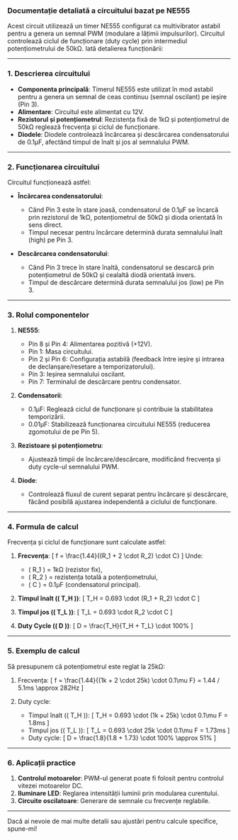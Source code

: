 ### Documentație detaliată a circuitului bazat pe NE555

Acest circuit utilizează un timer NE555 configurat ca multivibrator astabil pentru a genera un semnal PWM (modulare a lățimii impulsurilor). Circuitul controlează ciclul de funcționare (duty cycle) prin intermediul potențiometrului de 50kΩ. Iată detalierea funcționării:

---

### 1. **Descrierea circuitului**
- **Componenta principală**: Timerul NE555 este utilizat în mod astabil pentru a genera un semnal de ceas continuu (semnal oscilant) pe ieșire (Pin 3).
- **Alimentare**: Circuitul este alimentat cu 12V.
- **Rezistorul și potențiometrul**: Rezistența fixă de 1kΩ și potențiometrul de 50kΩ reglează frecvența și ciclul de funcționare.
- **Diodele**: Diodele controlează încărcarea și descărcarea condensatorului de 0.1µF, afectând timpul de înalt și jos al semnalului PWM.

---

### 2. **Funcționarea circuitului**
Circuitul funcționează astfel:
- **Încărcarea condensatorului**:
  - Când Pin 3 este în stare joasă, condensatorul de 0.1µF se încarcă prin rezistorul de 1kΩ, potențiometrul de 50kΩ și dioda orientată în sens direct.
  - Timpul necesar pentru încărcare determină durata semnalului înalt (high) pe Pin 3.

- **Descărcarea condensatorului**:
  - Când Pin 3 trece în stare înaltă, condensatorul se descarcă prin potențiometrul de 50kΩ și cealaltă diodă orientată invers.
  - Timpul de descărcare determină durata semnalului jos (low) pe Pin 3.

---

### 3. **Rolul componentelor**
1. **NE555**:
   - Pin 8 și Pin 4: Alimentarea pozitivă (+12V).
   - Pin 1: Masa circuitului.
   - Pin 2 și Pin 6: Configurația astabilă (feedback între ieșire și intrarea de declanșare/resetare a temporizatorului).
   - Pin 3: Ieșirea semnalului oscilant.
   - Pin 7: Terminalul de descărcare pentru condensator.

2. **Condensatorii**:
   - 0.1µF: Reglează ciclul de funcționare și contribuie la stabilitatea temporizării.
   - 0.01µF: Stabilizează funcționarea circuitului NE555 (reducerea zgomotului de pe Pin 5).

3. **Rezistoare și potențiometru**:
   - Ajustează timpii de încărcare/descărcare, modificând frecvența și duty cycle-ul semnalului PWM.

4. **Diode**:
   - Controlează fluxul de curent separat pentru încărcare și descărcare, făcând posibilă ajustarea independentă a ciclului de funcționare.

---

### 4. **Formula de calcul**
Frecvența și ciclul de funcționare sunt calculate astfel:
1. **Frecvența**:
   \[
   f = \frac{1.44}{(R_1 + 2 \cdot R_2) \cdot C}
   \]
   Unde:
   - \( R_1 \) = 1kΩ (rezistor fix),
   - \( R_2 \) = rezistența totală a potențiometrului,
   - \( C \) = 0.1µF (condensatorul principal).

2. **Timpul înalt (\( T_H \))**:
   \[
   T_H = 0.693 \cdot (R_1 + R_2) \cdot C
   \]

3. **Timpul jos (\( T_L \))**:
   \[
   T_L = 0.693 \cdot R_2 \cdot C
   \]

4. **Duty Cycle (\( D \))**:
   \[
   D = \frac{T_H}{T_H + T_L} \cdot 100\%
   \]

---

### 5. **Exemplu de calcul**
Să presupunem că potențiometrul este reglat la 25kΩ:
1. Frecvența:
   \[
   f = \frac{1.44}{(1k + 2 \cdot 25k) \cdot 0.1\mu F} = 1.44 / 5.1ms \approx 282Hz
   \]

2. Duty cycle:
   - Timpul înalt (\( T_H \)):
     \[
     T_H = 0.693 \cdot (1k + 25k) \cdot 0.1\mu F = 1.8ms
     \]
   - Timpul jos (\( T_L \)):
     \[
     T_L = 0.693 \cdot 25k \cdot 0.1\mu F = 1.73ms
     \]
   - Duty cycle:
     \[
     D = \frac{1.8}{1.8 + 1.73} \cdot 100\% \approx 51\%
     \]

---

### 6. **Aplicații practice**
1. **Controlul motoarelor**: PWM-ul generat poate fi folosit pentru controlul vitezei motoarelor DC.
2. **Iluminare LED**: Reglarea intensității luminii prin modularea curentului.
3. **Circuite oscilatoare**: Generare de semnale cu frecvențe reglabile.

---

Dacă ai nevoie de mai multe detalii sau ajustări pentru calcule specifice, spune-mi!